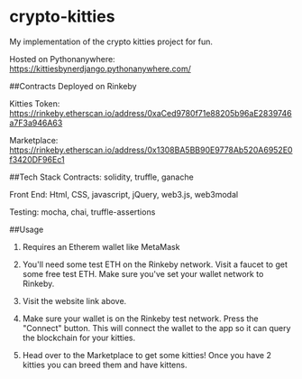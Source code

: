 # crypto-kitties
My implementation of the crypto kitties project for fun.

Hosted on Pythonanywhere: https://kittiesbynerdjango.pythonanywhere.com/

##Contracts
Deployed on Rinkeby

Kitties Token: https://rinkeby.etherscan.io/address/0xaCed9780f71e88205b96aE2839746a7F3a946A63

Marketplace: https://rinkeby.etherscan.io/address/0x1308BA5BB90E9778Ab520A6952E0f3420DF96Ec1

##Tech Stack
Contracts: solidity, truffle, ganache

Front End: Html, CSS, javascript, jQuery, web3.js, web3modal

Testing: mocha, chai, truffle-assertions

##Usage
1. Requires an Etherem wallet like MetaMask

2. You'll need some test ETH on the Rinkeby network. Visit a faucet to get some free test ETH. Make sure you've set your wallet network to Rinkeby.

3. Visit the website link above.

4. Make sure your wallet is on the Rinkeby test network. Press the "Connect" button. This will connect the wallet to the app so it can query the blockchain for your kitties.

5. Head over to the Marketplace to get some kitties! Once you have 2 kitties you can breed them and have kittens.